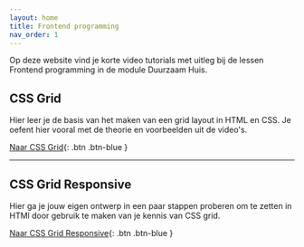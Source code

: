 ```yaml
---
layout: home
title: Frontend programming
nav_order: 1
---
```


Op deze website vind je korte video tutorials met uitleg bij de lessen Frontend programming in de module Duurzaam Huis.


## CSS Grid
Hier leer je de basis van het maken van een grid layout in HTML en CSS.
Je oefent hier vooral met de theorie en voorbeelden uit de video's.

[Naar CSS Grid](css-grid){: .btn .btn-blue }

---

## CSS Grid Responsive
Hier ga je jouw eigen ontwerp in een paar stappen proberen om te zetten in HTMl door gebruik te maken van je kennis van CSS grid.

[Naar CSS Grid Responsive](css-grid-responsive){: .btn .btn-blue }




